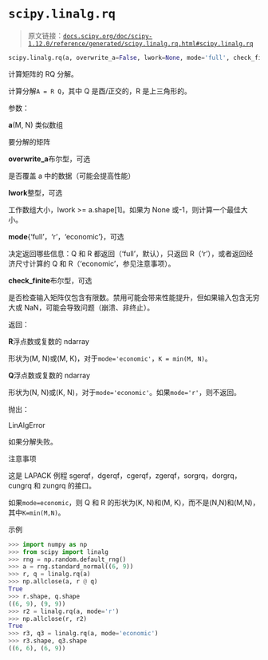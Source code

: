 # `scipy.linalg.rq`

> 原文链接：[`docs.scipy.org/doc/scipy-1.12.0/reference/generated/scipy.linalg.rq.html#scipy.linalg.rq`](https://docs.scipy.org/doc/scipy-1.12.0/reference/generated/scipy.linalg.rq.html#scipy.linalg.rq)

```py
scipy.linalg.rq(a, overwrite_a=False, lwork=None, mode='full', check_finite=True)
```

计算矩阵的 RQ 分解。

计算分解`A = R Q`，其中 Q 是酉/正交的，R 是上三角形的。

参数：

**a**(M, N) 类似数组

要分解的矩阵

**overwrite_a**布尔型，可选

是否覆盖 a 中的数据（可能会提高性能）

**lwork**整型，可选

工作数组大小，lwork >= a.shape[1]。如果为 None 或-1，则计算一个最佳大小。

**mode**{‘full’，‘r’，‘economic’}，可选

决定返回哪些信息：Q 和 R 都返回（‘full’，默认），只返回 R（‘r’），或者返回经济尺寸计算的 Q 和 R（‘economic’，参见注意事项）。

**check_finite**布尔型，可选

是否检查输入矩阵仅包含有限数。禁用可能会带来性能提升，但如果输入包含无穷大或 NaN，可能会导致问题（崩溃、非终止）。

返回：

**R**浮点数或复数的 ndarray

形状为(M, N)或(M, K)，对于`mode='economic'`，`K = min(M, N)`。

**Q**浮点数或复数的 ndarray

形状为(N, N)或(K, N)，对于`mode='economic'`。如果`mode='r'`，则不返回。

抛出：

LinAlgError

如果分解失败。

注意事项

这是 LAPACK 例程 sgerqf，dgerqf，cgerqf，zgerqf，sorgrq，dorgrq，cungrq 和 zungrq 的接口。

如果`mode=economic`，则 Q 和 R 的形状为(K, N)和(M, K)，而不是(N,N)和(M,N)，其中`K=min(M,N)`。

示例

```py
>>> import numpy as np
>>> from scipy import linalg
>>> rng = np.random.default_rng()
>>> a = rng.standard_normal((6, 9))
>>> r, q = linalg.rq(a)
>>> np.allclose(a, r @ q)
True
>>> r.shape, q.shape
((6, 9), (9, 9))
>>> r2 = linalg.rq(a, mode='r')
>>> np.allclose(r, r2)
True
>>> r3, q3 = linalg.rq(a, mode='economic')
>>> r3.shape, q3.shape
((6, 6), (6, 9)) 
```

